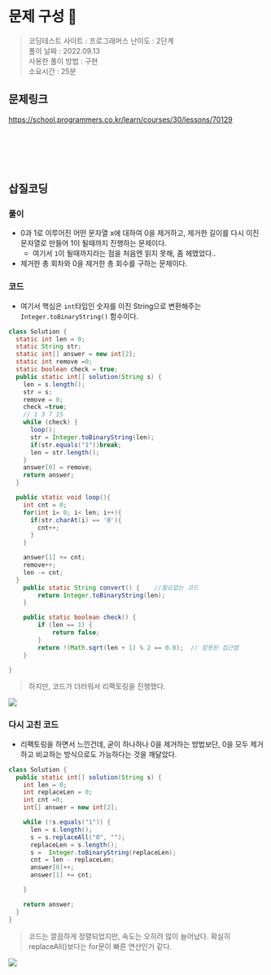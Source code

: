 # 문제 구성 📖

> 코딩테스트 사이트 : 프로그래머스
> 난이도 : 2단계    
> 풀이 날짜 : 2022.09.13  
> 사용한 풀이 방법 : 구현    
> 소요시간 : 25분

## 문제링크

https://school.programmers.co.kr/learn/courses/30/lessons/70129

<br></br>
<br></br>

## 삽질코딩

### 풀이

- 0과 1로 이루어진 어떤 문자열 x에 대하여 0을 제거하고, 제거한 길이를 다시 이진 문자열로 만들어 1이 될때까지 진행하는 문제이다.
    - 여기서 `1`이 될때까지라는 점을 처음엔 읽지 못해, 좀 헤맸었다..
- 제거한 총 회차와 0을 제거한 총 회수를 구하는 문제이다.

### 코드
 - 여기서 핵심은 `int`타입인 숫자를 이진 String으로 변환해주는 `Integer.toBinaryString()` 함수이다.
```java
class Solution {
  static int len = 0;
  static String str;
  static int[] answer = new int[2];
  static int remove =0;
  static boolean check = true;
  public static int[] solution(String s) {
    len = s.length();
    str = s;
    remove = 0;
    check =true;
    // 1 3 7 15
    while (check) {
      loop();
      str = Integer.toBinaryString(len);
      if(str.equals("1"))break;
      len = str.length();
    }
    answer[0] = remove;
    return answer;
  }

  public static void loop(){
    int cnt = 0;
    for(int i= 0; i< len; i++){
      if(str.charAt(i) == '0'){
        cnt++;
      }
    }

    answer[1] += cnt;
    remove++;
    len -= cnt;
  }
    public static String convert() {    //필요없는 코드
        return Integer.toBinaryString(len);
    }

    public static boolean check() {
        if (len == 1) {
            return false;
        }
        return !(Math.sqrt(len + 1) % 2 == 0.0);  // 잘못된 접근법
    }

}
```

> 하지만, 코드가 더러워서 리팩토링을 진행했다.

<img src="https://user-images.githubusercontent.com/104331549/189784021-1580c2ba-d869-4a67-a453-ec2cae8c8bcc.png">

### 다시 고친 코드 
 - 리펙토링을 하면서 느낀건데, 굳이 하나하나 0을 제거하는 방법보단, 0을 모두 제거하고 비교하는 방식으로도 가능하다는 것을 깨달았다.
```java
class Solution {
  public static int[] solution(String s) {
    int len = 0;
    int replaceLen = 0;
    int cnt =0;
    int[] answer = new int[2];

    while (!s.equals("1")) {
      len = s.length();
      s = s.replaceAll("0", "");
      replaceLen = s.length();
      s =  Integer.toBinaryString(replaceLen);
      cnt = len - replaceLen;
      answer[0]++;
      answer[1] += cnt;

    }

    return answer;
  }
}
```
> 코드는 깔끔하게 정렬되었지만, 속도는 오히려 많이 늘어났다. 확실히 replaceAll()보다는 for문이 빠른 연산인거 같다.

<img src="https://user-images.githubusercontent.com/104331549/189783978-d221fdc6-3266-481d-80ac-13c42a0ff307.png">